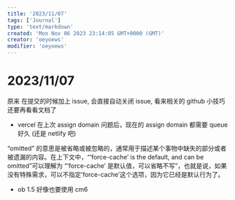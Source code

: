 ```yaml
---
title: '2023/11/07'
tags: ['Journal']
type: 'text/markdown'
created: 'Mon Nov 06 2023 23:14:05 GMT+0000 (GMT)'
creator: 'oeyoews'
modifier: 'oeyoews'
---
```


# 2023/11/07

原来 在提交的时候加上 issue, 会直接自动关闭 issue, 看来相关的 github 小技巧还要再看看文档了

* vercel 在上次 assign domain 问题后，现在的 assign domain 都需要 queue 好久 (还是 netlify 吧)

“omitted” 的意思是被省略或被忽略的，通常用于描述某个事物中缺失的部分或者被遗漏的内容。在上下文中，“‘force-cache’ is the default, and can be omitted”可以理解为 “‘force-cache’ 是默认值，可以省略不写”，也就是说，如果没有特殊需求，可以不指定’force-cache’这个选项，因为它已经是默认行为了。

* ob 1.5 好像也要使用 cm6
